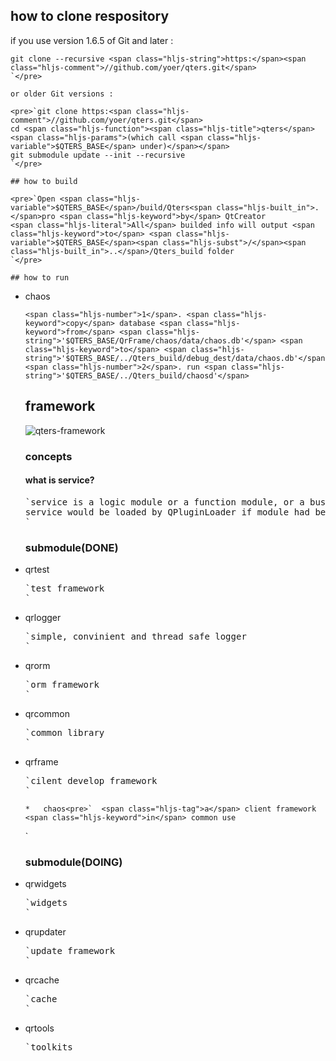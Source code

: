 ## how to clone respository

if you use version 1.6.5 of Git and later :

    git clone --recursive <span class="hljs-string">https:</span><span class="hljs-comment">//github.com/yoer/qters.git</span>
    `</pre>

    or older Git versions :

    <pre>`git clone https:<span class="hljs-comment">//github.com/yoer/qters.git</span>
    cd <span class="hljs-function"><span class="hljs-title">qters</span><span class="hljs-params">(which call <span class="hljs-variable">$QTERS_BASE</span> under)</span></span>
    git submodule update --init --recursive
    `</pre>

    ## how to build

    <pre>`Open <span class="hljs-variable">$QTERS_BASE</span>/build/Qters<span class="hljs-built_in">.</span>pro <span class="hljs-keyword">by</span> QtCreator
    <span class="hljs-literal">All</span> builded info will output <span class="hljs-keyword">to</span> <span class="hljs-variable">$QTERS_BASE</span><span class="hljs-subst">/</span><span class="hljs-built_in">..</span>/Qters_build folder
    `</pre>

    ## how to run

*   chaos<pre>`<span class="hljs-number">1</span>. <span class="hljs-keyword">copy</span> database <span class="hljs-keyword">from</span> <span class="hljs-string">'$QTERS_BASE/QrFrame/chaos/data/chaos.db'</span> <span class="hljs-keyword">to</span> <span class="hljs-string">'$QTERS_BASE/../Qters_build/debug_dest/data/chaos.db'</span>
    <span class="hljs-number">2</span>. run <span class="hljs-string">'$QTERS_BASE/../Qters_build/chaosd'</span>
    `</pre>

    ## framework

      ![qters-framework](http://img.hoop8.com/1607B/jLugJrcG.png)

    ### concepts

    #### what is service?

    <pre>`service <span class="hljs-keyword">is</span> a logic <span class="hljs-built_in">module</span> <span class="hljs-keyword">or</span> a <span class="hljs-reserved">function</span> <span class="hljs-built_in">module</span>, <span class="hljs-keyword">or</span> a bussiness <span class="hljs-built_in">module</span>, which developed <span class="hljs-keyword">by</span> different corporate sector <span class="hljs-keyword">or</span> workgroup.
    service would be loaded <span class="hljs-keyword">by</span> QPluginLoader <span class="hljs-keyword">if</span> <span class="hljs-built_in">module</span> had been configed <span class="hljs-keyword">in</span> database.
    `</pre>

    ### submodule(DONE)

*   qrtest
    <pre>`<span class="hljs-title">test</span> framework
    `</pre>
*   qrlogger
    <pre>`simple, convinient <span class="hljs-literal">and</span> <span class="hljs-keyword">thread</span> safe logger
    `</pre>
*   qrorm
    <pre>`<span class="hljs-title">orm</span> framework
    `</pre>
*   qrcommon
    <pre>`<span class="hljs-keyword">common</span> library
    `</pre>
*   qrframe
    <pre>`<span class="hljs-title">cilent</span> develop framework
    `</pre>

        *   chaos<pre>`  <span class="hljs-tag">a</span> client framework <span class="hljs-keyword">in</span> common use
    `</pre>

    ### submodule(DOING)

*   qrwidgets
    <pre>`widgets
    `</pre>
*   qrupdater
    <pre>`<span class="hljs-title">update</span> framework
    `</pre>
*   qrcache
    <pre>`<span class="hljs-keyword">cache</span>
    `</pre>
*   qrtools
    <pre>`toolkits
